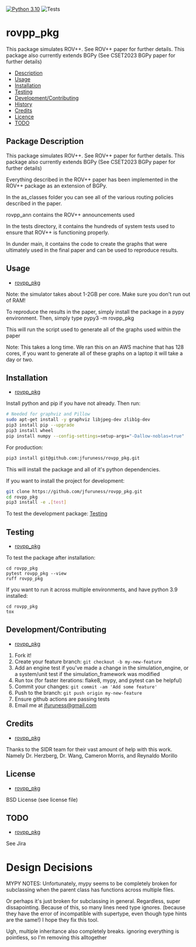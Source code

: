 [![Python 3.10](https://img.shields.io/badge/python-3.10-blue.svg)](https://www.python.org/downloads/release/python-3100/)
![Tests](https://github.com/jfuruness/rovpp_pkg/actions/workflows/tests.yml/badge.svg)

# rovpp\_pkg

This package simulates ROV++. See ROV++ paper for further details. This package also currently extends BGPy (See CSET2023 BGPy paper for further details)

* [Description](#package-description)
* [Usage](#usage)
* [Installation](#installation)
* [Testing](#testing)
* [Development/Contributing](#developmentcontributing)
* [History](#history)
* [Credits](#credits)
* [Licence](#license)
* [TODO](#todo)

## Package Description

This package simulates ROV++. See ROV++ paper for further details. This package also currently extends BGPy (See CSET2023 BGPy paper for further details)

Everything described in the ROV++ paper has been implemented in the ROV++ package as an extension of BGPy.

In the as_classes folder you can see all of the various routing policies described in the paper.

rovpp_ann contains the ROV++ announcements used

In the tests directory, it contains the hundreds of system tests used to ensure that ROV++ is functioning properly.

In dunder main, it contains the code to create the graphs that were ultimately used in the final paper and can be used to reproduce results.

## Usage
* [rovpp\_pkg](#rovpp_pkg)

Note: the simulator takes about 1-2GB per core. Make sure you don't run out of RAM!

To reproduce the results in the paper, simply install the package in a pypy environment.
Then, simply type pypy3 -m rovpp_pkg

This will run the script used to generate all of the graphs used within the paper

Note: This takes a long time. We ran this on an AWS machine that has 128 cores, if you want to generate all of these graphs on a laptop it will take a day or two.

## Installation
* [rovpp\_pkg](#rovpp_pkg)

Install python and pip if you have not already. Then run:

```bash
# Needed for graphviz and Pillow
sudo apt-get install -y graphviz libjpeg-dev zlib1g-dev
pip3 install pip --upgrade
pip3 install wheel
pip install numpy --config-settings=setup-args="-Dallow-noblas=true"
```

For production:

```bash
pip3 install git@github.com:jfuruness/rovpp_pkg.git
```

This will install the package and all of it's python dependencies.

If you want to install the project for development:
```bash
git clone https://github.com/jfuruness/rovpp_pkg.git
cd rovpp_pkg
pip3 install -e .[test]
```

To test the development package: [Testing](#testing)


## Testing
* [rovpp\_pkg](#rovpp_pkg)

To test the package after installation:

```
cd rovpp_pkg
pytest rovpp_pkg --view
ruff rovpp_pkg
```

If you want to run it across multiple environments, and have python 3.9 installed:

```
cd rovpp_pkg
tox
```


## Development/Contributing
* [rovpp\_pkg](#rovpp_pkg)

1. Fork it!
2. Create your feature branch: `git checkout -b my-new-feature`
3. Add an engine test if you've made a change in the simulation_engine, or a system/unit test if the simulation_framework was modified
5. Run tox (for faster iterations: flake8, mypy, and pytest can be helpful)
6. Commit your changes: `git commit -am 'Add some feature'`
7. Push to the branch: `git push origin my-new-feature`
8. Ensure github actions are passing tests
9. Email me at jfuruness@gmail.com

## Credits
* [rovpp\_pkg](#rovpp_pkg)

Thanks to the SIDR team for their vast amount of help with this work. Namely Dr. Herzberg, Dr. Wang, Cameron Morris, and Reynaldo Morillo

## License
* [rovpp\_pkg](#rovpp_pkg)

BSD License (see license file)

## TODO
* [rovpp\_pkg](#rovpp_pkg)

See Jira

# Design Decisions

MYPY NOTES: Unfortunately, mypy seems to be completely broken for subclassing when the parent class has functions across multiple files.

Or perhaps it's just broken for subclassing in general.
Regardless, super dissapointing.
Because of this, so many lines need type ignores.
(because they have the error of incompatible with supertype, even though type hints are the same!)
I hope they fix this tool.

Ugh, multiple inheritance also completely breaks. ignoring everything is pointless, so I'm removing this alltogether


